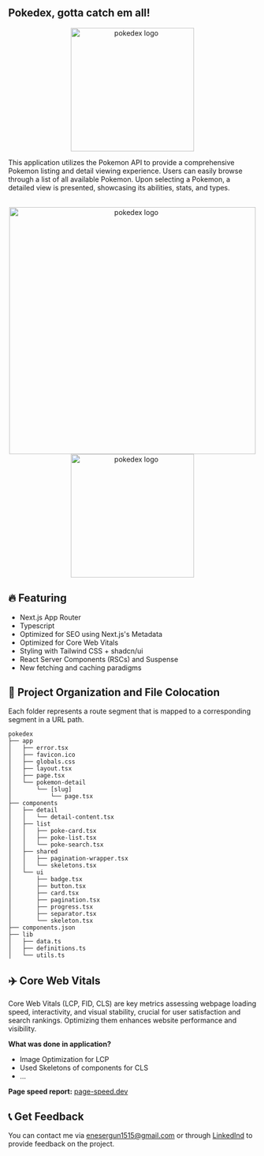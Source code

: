 

## Pokedex, gotta catch em all!
<p align="center">
<img width="250" alt="pokedex logo" src="https://github.com/enesergun/pokedex/assets/63712936/4dd444af-20cb-4a61-aa0a-ccb9b427bb81"/>
</p>
This application utilizes the Pokemon API to provide a comprehensive Pokemon listing and detail viewing experience. Users can easily browse through a list of all available Pokemon. Upon selecting a Pokemon, a detailed view is presented, showcasing its abilities, stats, and types.
<br />
<br />
<p align="center">
<img width="500" alt="pokedex logo" src="https://github.com/enesergun/pokedex/assets/63712936/bf0f4f99-ed7f-432b-b8cf-9bcaa6282388"/>
  <img width="250" alt="pokedex logo" src="https://github.com/enesergun/pokedex/assets/63712936/2993230d-f93d-41f8-a82e-82557ec74474"/>  
</p>

## 🔥 Featuring

- Next.js App Router
- Typescript
- Optimized for SEO using Next.js's Metadata
- Optimized for Core Web Vitals
- Styling with Tailwind CSS + shadcn/ui
- React Server Components (RSCs) and Suspense
- New fetching and caching paradigms

## 📁 Project Organization and File Colocation

Each folder represents a route segment that is mapped to a corresponding segment in a URL path.

```
pokedex
├── app
│   ├── error.tsx
│   ├── favicon.ico
│   ├── globals.css
│   ├── layout.tsx
│   ├── page.tsx
│   └── pokemon-detail
│       └── [slug]
│           └── page.tsx
├── components
│   ├── detail
│   │   └── detail-content.tsx
│   ├── list
│   │   ├── poke-card.tsx
│   │   ├── poke-list.tsx
│   │   └── poke-search.tsx
│   ├── shared
│   │   ├── pagination-wrapper.tsx
│   │   └── skeletons.tsx
│   └── ui
│       ├── badge.tsx
│       ├── button.tsx
│       ├── card.tsx
│       ├── pagination.tsx
│       ├── progress.tsx
│       ├── separator.tsx
│       └── skeleton.tsx
├── components.json
├── lib
│   ├── data.ts
│   ├── definitions.ts
│   └── utils.ts
```

## ✈️ Core Web Vitals
Core Web Vitals (LCP, FID, CLS) are key metrics assessing webpage loading speed, interactivity, and visual stability, crucial for user satisfaction and search rankings. Optimizing them enhances website performance and visibility. 

**What was done in application?**
- Image Optimization for LCP
- Used Skeletons of components for CLS
- ... 

**Page speed report:**
<a target="_blank" href="https://page-speed.dev/pokedex-kohl-eight.vercel.app">page-speed.dev</a>

## 📞 Get Feedback

You can contact me via enesergun1515@gmail.com or through <a href="https://www.linkedin.com/in/enesergun/" >LinkedInd</a> to provide feedback on the project.
